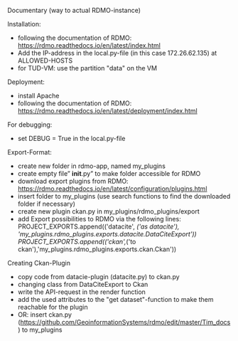 Documentary (way to actual RDMO-instance)

Installation: 
- following the documentation of RDMO: https://rdmo.readthedocs.io/en/latest/index.html
- Add the IP-address in the local.py-file (in this case 172.26.62.135) at ALLOWED-HOSTS
- for TUD-VM: use the partition "data" on the VM

Deployment:
- install Apache
- following the documentation of RDMO: https://rdmo.readthedocs.io/en/latest/deployment/index.html

For debugging:
- set DEBUG = True in the local.py-file

Export-Format:
- create new folder in rdmo-app, named my_plugins
- create empty file” __init__.py” to make folder accessible for RDMO
- download export plugins from RDMO: https://rdmo.readthedocs.io/en/latest/configuration/plugins.html
- insert folder to my_plugins (use search functions to find the downloaded folder if necessary)
- create new plugin ckan.py in my_plugins/rdmo_plugins/export
- add Export possibilities to RDMO via the following lines:
PROJECT_EXPORTS.append(('datacite', _('as datacite'), 'my_plugins.rdmo_plugins.exports.datacite.DataCiteExport'))
PROJECT_EXPORTS.append(('ckan',_('to ckan'),'my_plugins.rdmo_plugins.exports.ckan.Ckan')) 

Creating Ckan-Plugin
- copy code from datacie-plugin (datacite.py) to ckan.py
- changing class from DataCiteExport to Ckan
- write the API-request in the render function
- add the used attributes to the "get dataset"-function to make them reachable for the plugin
- OR: insert ckan.py (https://github.com/GeoinformationSystems/rdmo/edit/master/Tim_docs) to my_plugins

